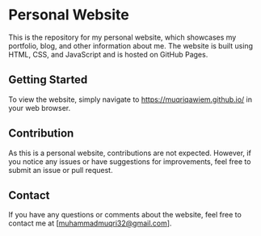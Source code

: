 # Personal Website

This is the repository for my personal website, which showcases my portfolio, blog, and other information about me. The website is built using HTML, CSS, and JavaScript and is hosted on GitHub Pages.

## Getting Started
To view the website, simply navigate to <a href="https://muqriqawiem.github.io/"></a>https://muqriqawiem.github.io/ in your web browser.

## Contribution
As this is a personal website, contributions are not expected. However, if you notice any issues or have suggestions for improvements, feel free to submit an issue or pull request.

## Contact
If you have any questions or comments about the website, feel free to contact me at [muhammadmuqri32@gmail.com].

